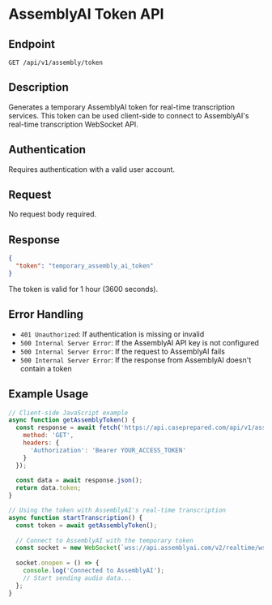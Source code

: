 # AssemblyAI Token API

## Endpoint

```
GET /api/v1/assembly/token
```

## Description

Generates a temporary AssemblyAI token for real-time transcription services. This token can be used client-side to connect to AssemblyAI's real-time transcription WebSocket API.

## Authentication

Requires authentication with a valid user account.

## Request

No request body required.

## Response

```json
{
  "token": "temporary_assembly_ai_token"
}
```

The token is valid for 1 hour (3600 seconds).

## Error Handling

- `401 Unauthorized`: If authentication is missing or invalid
- `500 Internal Server Error`: If the AssemblyAI API key is not configured
- `500 Internal Server Error`: If the request to AssemblyAI fails
- `500 Internal Server Error`: If the response from AssemblyAI doesn't contain a token

## Example Usage

```javascript
// Client-side JavaScript example
async function getAssemblyToken() {
  const response = await fetch('https://api.caseprepared.com/api/v1/assembly/token', {
    method: 'GET',
    headers: {
      'Authorization': 'Bearer YOUR_ACCESS_TOKEN'
    }
  });
  
  const data = await response.json();
  return data.token;
}

// Using the token with AssemblyAI's real-time transcription
async function startTranscription() {
  const token = await getAssemblyToken();
  
  // Connect to AssemblyAI with the temporary token
  const socket = new WebSocket(`wss://api.assemblyai.com/v2/realtime/ws?token=${token}`);
  
  socket.onopen = () => {
    console.log('Connected to AssemblyAI');
    // Start sending audio data...
  };
}
``` 